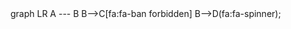 <script src="https://cdn.jsdelivr.net/npm/mermaid/dist/mermaid.min.js"></script>
<script>mermaid.initialize({startOnLoad:true});</script>
<div class="mermaid">
     graph LR
      A --- B
      B-->C[fa:fa-ban forbidden]
      B-->D(fa:fa-spinner);
</div>